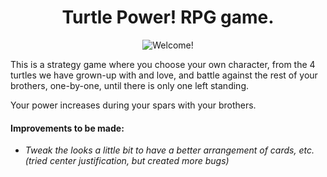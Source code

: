 <div align="center">

# Turtle Power! RPG game.
![Welcome!](https://jonmeidell.github.io/assets/images/tmnt.gif)
</div>

This is a strategy game where you choose your own character, from the 4 turtles we have grown-up with and love, and battle against the rest of your brothers, one-by-one, until there is only one left standing.

Your power increases during your spars with your brothers.

#### Improvements to be made:
  * _Tweak the looks a little bit to have a better arrangement of cards, etc. (tried center justification, but created more bugs)_
